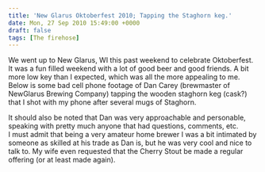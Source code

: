 ```yaml
---
title: 'New Glarus Oktoberfest 2010; Tapping the Staghorn keg.'
date: Mon, 27 Sep 2010 15:49:00 +0000
draft: false
tags: [The firehose]
---
```


We went up to New Glarus, WI this past weekend to celebrate Oktoberfest. It was a fun filled weekend with a lot of good beer and good friends. A bit more low key than I expected, which was all the more appealing to me. Below is some bad cell phone footage of Dan Carey (brewmaster of NewGlarus Brewing Company) tapping the wooden staghorn keg (cask?) that I shot with my phone after several mugs of Staghorn.  
  
  
  
  
  
It should also be noted that Dan was very approachable and personable, speaking with pretty much anyone that had questions, comments, etc.  
I must admit that being a very amateur home brewer I was a bit intimated by someone as skilled at his trade as Dan is, but he was very cool and nice to talk to. My wife even requested that the Cherry Stout be made a regular offering (or at least made again).